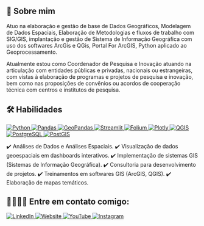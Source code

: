 ## 🚀 Sobre mim

Atuo na elaboração e gestão de base de Dados Geográficos, Modelagem de Dados Espaciais, Elaboração de Metodologias e fluxos de trabalho com SIG/GIS, implantação e gestão de Sistema de Informação Geográfica com uso dos softwares ArcGis e QGis, Portal For ArcGIS, Python aplicado ao Geoprocessamento.

Atualmente estou como Coordenador de Pesquisa e Inovação atuando na articulação com entidades públicas e privadas, nacionais ou estrangeiras, com vistas à elaboração de programas e projetos de pesquisa e inovação, bem como nas proposições de convênios ou acordos de cooperação técnica com centros e institutos de pesquisa.


## 🛠 Habilidades

<p align="left">
  <a href="https://www.python.org/" target="_blank">
    <img src="https://img.shields.io/badge/Python-3776AB?style=for-the-badge&logo=python&logoColor=white" alt="Python"/>
  </a>
  <a href="https://pandas.pydata.org/" target="_blank">
    <img src="https://img.shields.io/badge/Pandas-150458?style=for-the-badge&logo=pandas&logoColor=white" alt="Pandas"/>
  </a>
  <a href="https://geopandas.org/" target="_blank">
    <img src="https://img.shields.io/badge/GeoPandas-008B8B?style=for-the-badge&logo=python&logoColor=white" alt="GeoPandas"/>
  </a>
  <a href="https://streamlit.io/" target="_blank">
    <img src="https://img.shields.io/badge/Streamlit-FF4B4B?style=for-the-badge&logo=streamlit&logoColor=white" alt="Streamlit"/>
  </a>
  <a href="https://python-visualization.github.io/folium/" target="_blank">
    <img src="https://img.shields.io/badge/Folium-4CAF50?style=for-the-badge&logo=leaflet&logoColor=white" alt="Folium"/>
  </a>
  <a href="https://plotly.com/" target="_blank">
    <img src="https://img.shields.io/badge/Plotly-3F4F75?style=for-the-badge&logo=plotly&logoColor=white" alt="Plotly"/>
  </a>
  <a href="https://qgis.org/" target="_blank">
    <img src="https://img.shields.io/badge/QGIS-589632?style=for-the-badge&logo=qgis&logoColor=white" alt="QGIS"/>
  </a>
  <a href="https://www.postgresql.org/" target="_blank">
    <img src="https://img.shields.io/badge/PostgreSQL-336791?style=for-the-badge&logo=postgresql&logoColor=white" alt="PostgreSQL"/>
  </a>
  <a href="https://postgis.net/" target="_blank">
    <img src="https://img.shields.io/badge/PostGIS-222222?style=for-the-badge&logo=postgresql&logoColor=white" alt="PostGIS"/>
  </a>
</p>


✔️ Análises de Dados e Análises Espaciais.
✔️ Visualização de dados geoespaciais em dashboards interativos.
✔️ Implementação de sistemas GIS (Sistemas de Informação Geográfica).
✔️ Consultoria para desenvolvimento de projetos.
✔️ Treinamentos em softwares GIS (ArcGIS, QGIS).
✔️ Elaboração de mapas temáticos.


## 🫱🏼‍🫲🏿 Entre em contato comigo:

<a href="https://www.linkedin.com/in/rivelle-rivetria-zntgeo/" target="_blank">
  <img src="https://img.shields.io/badge/linkedin-0A66C2?style=for-the-badge&logo=linkedin&logoColor=white" alt="LinkedIn" />
</a>
<a href="https://zntgeo.com/blog/" target="_blank">
  <img src="https://img.shields.io/badge/website-000000?style=for-the-badge&logo=About.me&logoColor=white" alt="Website" />
</a>
<a href="https://www.youtube.com/@rivellerivetria.zntgeo" target="_blank">
  <img src="https://img.shields.io/badge/youtube-FF0000?style=for-the-badge&logo=youtube&logoColor=white" alt="YouTube" />
</a>
<a href="https://www.instagram.com/rivellerivetria.zntgeo/" target="_blank">
  <img src="https://img.shields.io/badge/instagram-E4405F?style=for-the-badge&logo=instagram&logoColor=white" alt="Instagram" />
</a>